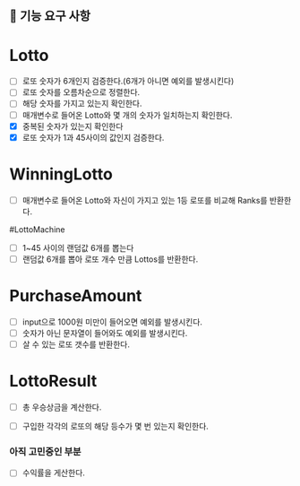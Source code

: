 ## 🚀 기능 요구 사항

# Lotto
- [ ] 로또 숫자가 6개인지 검증한다.(6개가 아니면 예외를 발생시킨다)
- [ ] 로또 숫자를 오름차순으로 정렬한다.
- [ ] 해당 숫자를 가지고 있는지 확인한다.
- [ ] 매개변수로 들어온 Lotto와 몇 개의 숫자가 일치하는지 확인한다.
- [x] 중복된 숫자가 있는지 확인한다
- [x] 로또 숫자가 1과 45사이의 값인지 검증한다.

# WinningLotto
- [ ] 매개변수로 들어온 Lotto<List>와 자신이 가지고 있는 1등 로또를 비교해 Ranks를 반환한다.

#LottoMachine
- [ ] 1~45 사이의 랜덤값 6개를 뽑는다
- [ ] 랜덤값 6개를 뽑아 로또 개수 만큼 Lottos를 반환한다.

# PurchaseAmount
- [ ] input으로 1000원 미만이 들어오면 예외를 발생시킨다.
- [ ] 숫자가 아닌 문자열이 들어와도 예외를 발생시킨다.
- [ ] 살 수 있는 로또 갯수를 반환한다.

# LottoResult
- [ ] 총 우승상금을 계산한다.
- [ ] 구입한 각각의 로또의 해당 등수가 몇 번 있는지 확인한다.


### 아직 고민중인 부분 
- [ ] 수익률을 게산한다.

